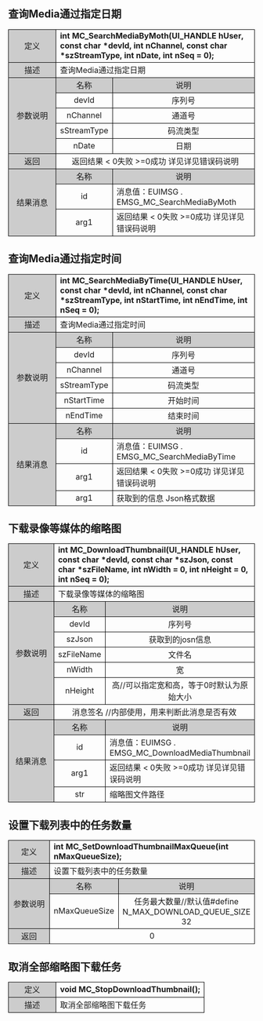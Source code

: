 ## 查询Media通过指定日期

<style>
	table{
		border-collapse:collapse;
		width:100%;
	}
	table tr td{
		border:1px solid #000;
	}
</style>
<table >
<tr><td style="background-color:#ccc;text-align:center;width:80px;">定义</td><td colspan="2"><b>int MC_SearchMediaByMoth(UI_HANDLE hUser, const char *devId, int nChannel, const char *szStreamType, int nDate, int nSeq = 0);
</b></td><tr>
<tr><td style="background-color:#ccc;text-align:center">描述</td><td colspan="2">查询Media通过指定日期
</td></tr>
<tr><td rowspan="5" style="background-color:#ccc;text-align:center;">参数说明</td><td style="background-color:#ccc;text-align:center;width:20%;">名称</td><td style="background-color:#ccc;text-align:center">说明
</td></tr>
<tr style="text-align:center"><td>devId</td><td>序列号</td>
<tr style="text-align:center"><td>nChannel</td><td>通道号</td>
<tr style="text-align:center"><td>sStreamType</td><td>码流类型</td>
<tr style="text-align:center"><td>nDate</td><td>日期</td>
<tr><td style="background-color:#ccc;text-align:center">返回</td><td colspan="2" style="text-align:center";>返回结果 < 0失败 >=0成功 详见详见错误码说明</td><tr>
<tr><td rowspan="3" style="background-color:#ccc;text-align:center">结果消息
</td><td style="background-color:#ccc;text-align:center;width:20%;">名称</td><td style="background-color:#ccc;text-align:center;">说明
</td></tr>
<tr><td style="text-align:center">id
</td><td>消息值：EUIMSG . EMSG_MC_SearchMediaByMoth
</td></tr>
<tr><td style="text-align:center">arg1
</td><td>返回结果 < 0失败 >=0成功 详见详见错误码说明
</td></tr>
</table>

## 查询Media通过指定时间

</style>
<table >
<tr><td style="background-color:#ccc;text-align:center;width:80px;">定义</td><td colspan="2"><b>int MC_SearchMediaByTime(UI_HANDLE hUser, const char *devId, int nChannel, const char *szStreamType, int nStartTime, int nEndTime, int nSeq = 0);
</b></td><tr>
<tr><td style="background-color:#ccc;text-align:center">描述</td><td colspan="2">查询Media通过指定时间
</td></tr>
<tr><td rowspan="6" style="background-color:#ccc;text-align:center;">参数说明</td><td style="background-color:#ccc;text-align:center;width:20%;">名称</td><td style="background-color:#ccc;text-align:center">说明
</td></tr>
<tr style="text-align:center"><td>devId</td><td>序列号</td>
<tr style="text-align:center"><td>nChannel</td><td>通道号</td>
<tr style="text-align:center"><td>sStreamType</td><td>码流类型</td>
<tr style="text-align:center"><td>nStartTime</td><td>开始时间</td>
<tr style="text-align:center"><td>nEndTime</td><td>结束时间</td>
<tr><td rowspan="4" style="background-color:#ccc;text-align:center">结果消息
</td><td style="background-color:#ccc;text-align:center;width:20%;">名称</td><td style="background-color:#ccc;text-align:center;">说明
</td></tr>
<tr><td style="text-align:center">id
</td><td>消息值：EUIMSG . EMSG_MC_SearchMediaByTime
</td></tr>
<tr><td style="text-align:center">arg1
</td><td>返回结果 < 0失败 >=0成功 详见详见错误码说明
</td></tr>
<tr><td style="text-align:center">arg1
</td><td>获取到的信息 Json格式数据
</td></tr>
</table>

## 下载录像等媒体的缩略图

</style>
<table >
<tr><td style="background-color:#ccc;text-align:center;width:80px;">定义</td><td colspan="2"><b>int MC_DownloadThumbnail(UI_HANDLE hUser, const char *devId, const char *szJson, const char *szFileName, int nWidth = 0, int nHeight = 0, int nSeq = 0);
</b></td><tr>
<tr><td style="background-color:#ccc;text-align:center">描述</td><td colspan="2">下载录像等媒体的缩略图
</td></tr>
<tr><td rowspan="6" style="background-color:#ccc;text-align:center;">参数说明</td><td style="background-color:#ccc;text-align:center;width:20%;">名称</td><td style="background-color:#ccc;text-align:center">说明
</td></tr>
<tr style="text-align:center"><td>devId</td><td>序列号</td>
<tr style="text-align:center"><td>szJson</td><td>获取到的josn信息</td>
<tr style="text-align:center"><td>szFileName</td><td>文件名</td>
<tr style="text-align:center"><td>nWidth</td><td>宽</td>
<tr style="text-align:center"><td>nHeight</td><td>高//可以指定宽和高，等于0时默认为原始大小</td>
<tr><td style="background-color:#ccc;text-align:center">返回</td><td colspan="2" style="text-align:center";>消息签名 //内部使用，用来判断此消息是否有效
</td><tr>
<tr><td rowspan="4" style="background-color:#ccc;text-align:center">结果消息
</td><td style="background-color:#ccc;text-align:center;width:20%;">名称</td><td style="background-color:#ccc;text-align:center;">说明
</td></tr>
<tr><td style="text-align:center">id
</td><td>消息值：EUIMSG . EMSG_MC_DownloadMediaThumbnail
</td></tr>
<tr><td style="text-align:center">arg1
</td><td>返回结果 < 0失败 >=0成功 详见详见错误码说明
</td></tr>
<tr><td style="text-align:center">str
</td><td>缩略图文件路径
</td></tr>
</table>

## 设置下载列表中的任务数量

</style>
<table >
<tr><td style="background-color:#ccc;text-align:center;width:80px;">定义</td><td colspan="2"><b>int MC_SetDownloadThumbnailMaxQueue(int nMaxQueueSize);
</b></td><tr>
<tr><td style="background-color:#ccc;text-align:center">描述</td><td colspan="2">设置下载列表中的任务数量
</td></tr>
<tr><td rowspan="2" style="background-color:#ccc;text-align:center;">参数说明</td><td style="background-color:#ccc;text-align:center;width:20%;">名称</td><td style="background-color:#ccc;text-align:center">说明
</td></tr>
<tr style="text-align:center"><td>nMaxQueueSize</td><td>任务最大数量//默认值#define N_MAX_DOWNLOAD_QUEUE_SIZE 32</td>
<tr><td style="background-color:#ccc;text-align:center">返回</td><td colspan="2" style="text-align:center";>0
</td><tr>
</table>

## 取消全部缩略图下载任务

</style>
<table >
<tr><td style="background-color:#ccc;text-align:center;width:80px;">定义</td><td colspan="2"><b>void MC_StopDownloadThumbnail();
</b></td><tr>
<tr><td style="background-color:#ccc;text-align:center">描述</td><td colspan="2">取消全部缩略图下载任务
</td></tr>
</table>

